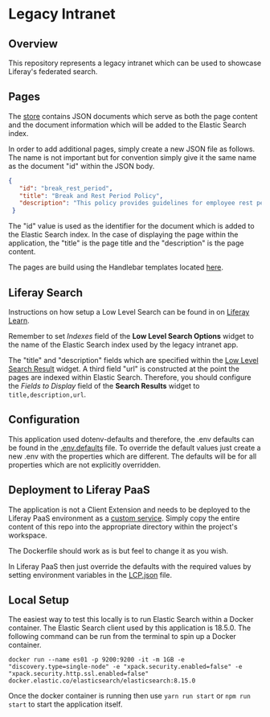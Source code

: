 # Legacy Intranet

## Overview

This repository represents a legacy intranet which can be used to showcase Liferay's federated search.

## Pages

The [store](../store/) contains JSON documents which serve as both the page content and the document information which will be added to the Elastic Search index.

In order to add additional pages, simply create a new JSON file as follows. The name is not important but for convention simply give it the same name as the document "id" within the JSON body.

```json
{
   "id": "break_rest_period",
   "title": "Break and Rest Period Policy",
   "description": "This policy provides guidelines for employee rest periods and breaks during work hours, ensuring compliance with labor laws."
 }
```

The "id" value is used as the identifier for the document which is added to the Elastic Search index. In the case of displaying the page within the application, the "title" is the page title and the "description" is the page content.

The pages are build using the Handlebar templates located [here](../templates).

## Liferay Search

Instructions on how setup a Low Level Search can be found in on [Liferay Learn](https://learn.liferay.com/web/guest/w/dxp/using-search/search-pages-and-widgets/search-results/understanding-low-level-search-options).

Remember to set *Indexes* field of the **Low Level Search Options** widget to the name of the Elastic Search index used by the legacy intranet app.

The "title" and "description" fields which are specified within the [Low Level Search Result](https://learn.liferay.com/web/guest/w/dxp/using-search/search-pages-and-widgets/search-results/understanding-low-level-search-options#displaying-low-level-search-results) widget. A third field "url" is constructed at the point the pages are indexed within Elastic Search. Therefore, you should configure the *Fields to Display* field of the **Search Results** widget to `title,description,url`.

## Configuration

This application used dotenv-defaults and therefore, the .env defaults can be found in the [.env.defaults](../.env.defaults) file. To override the default values just create a new .env with the properties which are different. The defaults will be for all properties which are not explicitly overridden.

## Deployment to Liferay PaaS

The application is not a Client Extension and needs to be deployed to the Liferay PaaS environment as a [custom service](https://learn.liferay.com/w/liferay-cloud/platform-services/using-a-custom-service). Simply copy the entire content of this repo into the appropriate directory within the project's workspace.

The Dockerfile should work as is but feel to change it as you wish.

In Liferay PaaS then just override the defaults with the required values by setting environment variables in the [LCP.json](../LCP.json) file.

## Local Setup

The easiest way to test this locally is to run Elastic Search within a Docker container. The Elastic Search client used by this application is 18.5.0. The following command can be run from the terminal to spin up a Docker container.

`docker run --name es01 -p 9200:9200 -it -m 1GB -e "discovery.type=single-node" -e "xpack.security.enabled=false" -e "xpack.security.http.ssl.enabled=false" docker.elastic.co/elasticsearch/elasticsearch:8.15.0`

Once the docker container is running then use `yarn run start` or `npm run start` to start the application itself.